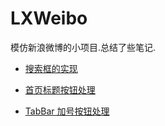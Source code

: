 # LXWeibo

模仿新浪微博的小项目.总结了些笔记.

- [搜索框的实现](https://github.com/949478479/LXWeibo/blob/master/%E7%AC%94%E8%AE%B0/%E6%90%9C%E7%B4%A2%E6%A1%86%E7%9A%84%E5%AE%9E%E7%8E%B0.md)

- [首页标题按钮处理](https://github.com/949478479/LXWeibo/blob/master/%E7%AC%94%E8%AE%B0/%E9%A6%96%E9%A1%B5%E6%A0%87%E9%A2%98%E6%8C%89%E9%92%AE%E5%A4%84%E7%90%86.md)

- [TabBar 加号按钮处理](https://github.com/949478479/LXWeibo/blob/master/%E7%AC%94%E8%AE%B0/TabBar%20%E5%8A%A0%E5%8F%B7%E6%8C%89%E9%92%AE%E5%A4%84%E7%90%86.md)
